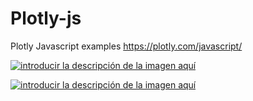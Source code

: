 # Plotly-js
Plotly Javascript examples https://plotly.com/javascript/


[![introducir la descripción de la imagen aquí][1]][1]


  [1]: https://i.stack.imgur.com/Drut3.png
  
  
  [![introducir la descripción de la imagen aquí][2]][2]


  [2]: https://i.stack.imgur.com/aJOKd.png
